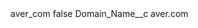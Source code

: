 <?xml version="1.0" encoding="UTF-8"?>
<CustomMetadata xmlns="http://soap.sforce.com/2006/04/metadata" xmlns:xsi="http://www.w3.org/2001/XMLSchema-instance" xmlns:xsd="http://www.w3.org/2001/XMLSchema">
    <label>aver_com</label>
    <protected>false</protected>
    <values>
        <field>Domain_Name__c</field>
        <value xsi:type="xsd:string">aver.com</value>
    </values>
</CustomMetadata>
